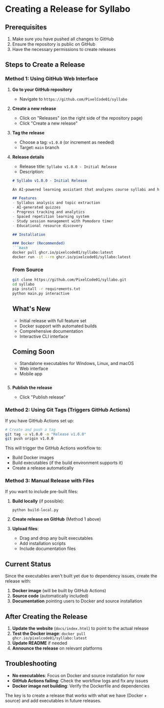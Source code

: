 # Creating a Release for Syllabo

## Prerequisites

1. Make sure you have pushed all changes to GitHub
2. Ensure the repository is public on GitHub
3. Have the necessary permissions to create releases

## Steps to Create a Release

### Method 1: Using GitHub Web Interface

1. **Go to your GitHub repository**
   - Navigate to `https://github.com/PixelCode01/syllabo`

2. **Create a new release**
   - Click on "Releases" (on the right side of the repository page)
   - Click "Create a new release"

3. **Tag the release**
   - Choose a tag: `v1.0.0` (or increment as needed)
   - Target: `main` branch

4. **Release details**
   - Release title: `Syllabo v1.0.0 - Initial Release`
   - Description:
   ```markdown
   # Syllabo v1.0.0 - Initial Release
   
   An AI-powered learning assistant that analyzes course syllabi and helps students organize their study materials.
   
   ## Features
   - Syllabus analysis and topic extraction
   - AI-generated quizzes
   - Progress tracking and analytics
   - Spaced repetition learning system
   - Study session management with Pomodoro timer
   - Educational resource discovery
   
   ## Installation
   
   ### Docker (Recommended)
   ```bash
   docker pull ghcr.io/pixelcode01/syllabo:latest
   docker run -it --rm ghcr.io/pixelcode01/syllabo:latest
   ```
   
   ### From Source
   ```bash
   git clone https://github.com/PixelCode01/syllabo.git
   cd syllabo
   pip install -r requirements.txt
   python main.py interactive
   ```
   
   ## What's New
   - Initial release with full feature set
   - Docker support with automated builds
   - Comprehensive documentation
   - Interactive CLI interface
   
   ## Coming Soon
   - Standalone executables for Windows, Linux, and macOS
   - Web interface
   - Mobile app
   ```

5. **Publish the release**
   - Click "Publish release"

### Method 2: Using Git Tags (Triggers GitHub Actions)

If you have GitHub Actions set up:

```bash
# Create and push a tag
git tag -a v1.0.0 -m "Release v1.0.0"
git push origin v1.0.0
```

This will trigger the GitHub Actions workflow to:
- Build Docker images
- Build executables (if the build environment supports it)
- Create a release automatically

### Method 3: Manual Release with Files

If you want to include pre-built files:

1. **Build locally** (if possible):
   ```bash
   python build-local.py
   ```

2. **Create release on GitHub** (Method 1 above)

3. **Upload files**:
   - Drag and drop any built executables
   - Add installation scripts
   - Include documentation files

## Current Status

Since the executables aren't built yet due to dependency issues, create the release with:

1. **Docker image** (will be built by GitHub Actions)
2. **Source code** (automatically included)
3. **Documentation** pointing users to Docker and source installation

## After Creating the Release

1. **Update the website** (`docs/index.html`) to point to the actual release
2. **Test the Docker image**: `docker pull ghcr.io/pixelcode01/syllabo:latest`
3. **Update README** if needed
4. **Announce the release** on relevant platforms

## Troubleshooting

- **No executables**: Focus on Docker and source installation for now
- **GitHub Actions failing**: Check the workflow logs and fix any issues
- **Docker image not building**: Verify the Dockerfile and dependencies

The key is to create a release that works with what we have (Docker + source) and add executables in future releases.